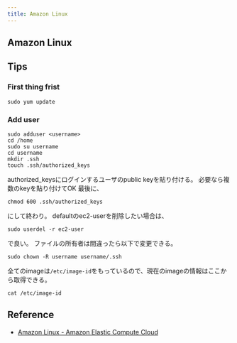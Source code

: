 ```yaml
---
title: Amazon Linux
---
```


## Amazon Linux



## Tips
### First thing frist

```
sudo yum update
```


### Add user

```
sudo adduser <username>
cd /home
sudo su username
cd username
mkdir .ssh
touch .ssh/authorized_keys
```

authorized_keysにログインするユーザのpublic keyを貼り付ける。
必要なら複数のkeyを貼り付けてOK
最後に、

```
chmod 600 .ssh/authorized_keys
```

にして終わり。
defaultのec2-userを削除したい場合は、

```
sudo userdel -r ec2-user
```

で良い。
ファイルの所有者は間違ったら以下で変更できる。


```
sudo chown -R username username/.ssh
```


全てのimageは`/etc/image-id`をもっているので、現在のimageの情報はここから取得できる。

```
cat /etc/image-id
```


## Reference
* [Amazon Linux - Amazon Elastic Compute Cloud](http://docs.aws.amazon.com/AWSEC2/latest/UserGuide/AmazonLinuxAMIBasics.html)
